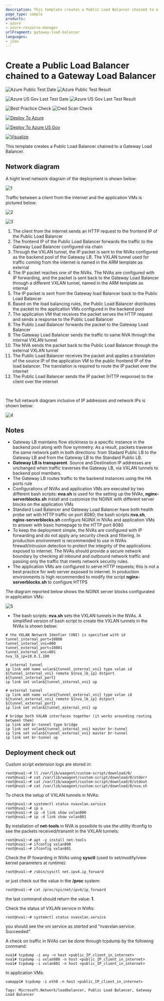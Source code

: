 ```yaml
---
description: This template creates a Public Load Balancer chained to a Gateway Load Balancer
page_type: sample
products:
- azure
- azure-resource-manager
urlFragment: gateway-load-balancer
languages:
- json
---
```

#  Create a Public Load Balancer chained to a Gateway Load Balancer

![Azure Public Test Date](https://azurequickstartsservice.blob.core.windows.net/badges/demos/load-balancer-gateway/PublicLastTestDate.svg)
![Azure Public Test Result](https://azurequickstartsservice.blob.core.windows.net/badges/demos/load-balancer-gateway/PublicDeployment.svg)

![Azure US Gov Last Test Date](https://azurequickstartsservice.blob.core.windows.net/badges/demos/load-balancer-gateway/FairfaxLastTestDate.svg)
![Azure US Gov Last Test Result](https://azurequickstartsservice.blob.core.windows.net/badges/demos/load-balancer-gateway/FairfaxDeployment.svg)

![Best Practice Check](https://azurequickstartsservice.blob.core.windows.net/badges/demos/load-balancer-gateway/BestPracticeResult.svg)
![Cred Scan Check](https://azurequickstartsservice.blob.core.windows.net/badges/demos/load-balancer-gateway/CredScanResult.svg)

[![Deploy To Azure](https://raw.githubusercontent.com/Azure/azure-quickstart-templates/master/1-CONTRIBUTION-GUIDE/images/deploytoazure.svg?sanitize=true)](https://portal.azure.com/#create/Microsoft.Template/uri/https%3A%2F%2Fraw.githubusercontent.com%2FAzure%2Fazure-quickstart-templates%2Fmaster%2Fquickstarts%2Fdemos%2Fload-balancer-gateway%2Fazuredeploy.json)

[![Deploy To Azure US Gov](https://raw.githubusercontent.com/Azure/azure-quickstart-templates/master/1-CONTRIBUTION-GUIDE/images/deploytoazuregov.svg?sanitize=true)](https://portal.azure.us/#create/Microsoft.Template/uri/https%3A%2F%2Fraw.githubusercontent.com%2FAzure%2Fazure-quickstart-templates%2Fmaster%2Fdemos%2Fload-balancer-gateway%2Fazuredeploy.json)  

[![Visualize](https://raw.githubusercontent.com/Azure/azure-quickstart-templates/master/1-CONTRIBUTION-GUIDE/images/visualizebutton.svg?sanitize=true)](http://armviz.io/#/?load=https%3A%2F%2Fraw.githubusercontent.com%2FAzure%2Fazure-quickstart-templates%2Fmaster%2Fdemos%2Fload-balancer-gateway%2Fazuredeploy.json)

This template creates a Public Load Balancer chained to a Gateway Load Balancer.

## Network diagram ##
A hight level network diagram of the deployment is shown below:

![1](./images/1.png "high level diagram with Public Load Balancer chained to a Gateway Load Balancer")



Traffic between a client from the internet and the application VMs is pictured below:

![2](./images/2.png "traffic from internet to the application VMs")

![3](./images/3.png "traffic from the application VMs to internet")

1.  The client from the internet sends an HTTP request to the frontend IP of the Public Load Balancer 
2.	The frontend IP of the Public Load Balancer forwards the traffic to the Gateway Load Balancer configured via chain
3.	Through the VXLAN tunnel, the IP packet is sent to the NVAs configured as the backend pool of the Gateway LB. The VXLAN tunnel used for traffic coming from the internet  is named in the ARM template as external
4.	The IP packet reaches one of the NVAs. The NVAs are configured with IP forwarding, and the packet is sent back to the Gateway Load Balancer through a different VXLAN tunnel, named in the ARM template as internal
5.	The IP packet is sent from the Gateway load Balancer back to the Public Load Balancer
6.	Based on the load balancing rules, the Public Load Balancer distributes the packet to the application VMs configured in the backend pool
7.	The application VM that receives the packet serves the HTTP request and sends a response to the Public Load Balancer
8.	The Public Load Balancer forwards the packet to the Gateway Load Balancer
9.	The Gateway Load Balancer sends the traffic to same NVA through the internal VXLAN tunnel
10.	The NVA sends the packet back to the Public Load Balancer through the external VXLAN tunnel
11.	The Public Load Balancer receives the packet and applies a translation of the source IP of the application VM to the public frontend IP of the load balancer. The translation is required to route the IP packet over the internet
12.	The Public Load Balancer sends the IP packet (HTTP response) to the client over the internet

<br>

The full network diagram inclusive of IP addresses and network IPs is shown below:

![4](./images/4.png "full network diagram inclusive of IP addresses")

## Notes ##
- Gateway LB maintains flow stickiness to a specific instance in the backend pool along with flow symmetry. As a result, packets traverse the same network path in both directions: from Stadard Public LB to the Gateway LB and from the Gateway LB to the Standard Public LB.
- **Gateway LB is transparent**. Source and Destination IP addresses are unchanged when traffic traverses the Gateway LB, via VXLAN tunnels to backend pool members. 
- The Gateway LB routes traffic to the backend instances using the HA ports rule
- Configurations of NVAs and application VMs are executed by two different bash scripts: **nva.sh** is used for the setting up the NVAs, **nginx-serverblocks.sh** install and customize the NGINX with different server blocks on the application VMs
- Standard Load Balancer and Gateway Load Balancer have both health probe set with HTTP traffic on port 8080; the bash scripts **nva.sh**, **nginx-serverblocks.sh** configure NGINX in NVAs and application VMs to answer with basic homepage to the HTTP port 8080
- To keep the deployment simple, the NVAs are configured with IP forwarding and do not apply any security check and filtering. In production environment is recommended to use in NVAs firewall/intrusion detection to protect the integrity of the applications exposed to internet. The NVAs should provide a secure network boundary by checking all inbound and outbound network traffic and passing only the traffic that meets network security rules.
- The application VMs are configured to serve HTTP requests; this is not a best practice for web server exposed to internet. In production environments is high recommended to modify the script **nginx-serverblocks.sh** to configure HTTPS

The diagram reported below shows the NGINX server blocks configurated in application VMs:

![5](./images/5.png "NGINX server blockes configured in application VMs")

- The bash scripts: **nva.sh** sets the VXLAN tunnels in the NVAs. A simplified version of bash script to create the VXLAN tunnels in the NVAs is shown below:
```
# the VXLAN Network Idenfier (VNI) is specified with id 
tunnel_internal_port=10800
tunnel_internal_vni=800
tunnel_external_port=10801
tunnel_external_vni=801
nva_lb_ip=10.0.1.100

# internal tunnel
ip link add name vxlan${tunnel_internal_vni} type vxlan id ${tunnel_internal_vni} remote ${nva_lb_ip} dstport ${tunnel_internal_port}
ip link set vxlan${tunnel_internal_vni} up

# external tunnel
ip link add name vxlan${tunnel_external_vni} type vxlan id ${tunnel_external_vni} remote ${nva_lb_ip} dstport ${tunnel_external_port}
ip link set vxlan${tunnel_external_vni} up

# bridge both VXLAN interfaces together (it works arounding routing between them)
ip link add br-tunnel type bridge
ip link set vxlan${tunnel_internal_vni} master br-tunnel
ip link set vxlan${tunnel_external_vni} master br-tunnel
ip link set br-tunnel up
```

## Deployment check out ##

Custom script extension logs are stored in:
```
root@nva1:~# ll /var/lib/waagent/custom-script/download/0/
root@nva1:~# cat /var/lib/waagent/custom-script/download/0/stderr
root@nva1:~# cat /var/lib/waagent/custom-script/download/0/stdout
root@nva1:~# cat /var/lib/waagent/custom-script/download/0/nva.sh
```

To check the setup of VXLAN tunnels in NVAs:
```
root@nva1:~# systemctl status nvavxlan.service
root@nva1:~# ip a
root@nva1:~# ip -d link show vxlan800
root@nva1:~# ip -d link show vxlan801
```

By installation of **net-tools** in NVA is possibile to use the utility ifconfig to see the packets received/transmit in the VXLAN tunnels:
```
root@nva1:~# apt -y install net-tools
root@nva1:~# ifconfig vxlan800
root@nva1:~# ifconfig vxlan801
```

Check the IP fowarding in NVAs using **sysctl** (used to set/modify/view kernel parameters at runtime):
```
root@nva1:~# /sbin/sysctl net.ipv4.ip_forward
```
or just check out the value in the **/proc** system:
```
root@nva1:~# cat /proc/sys/net/ipv4/ip_forward
```
the last command should return the value: **1**.

Check the status of VXLAN service in NVAs:
```
root@nva1:~# systemctl status nvavxlan.service
```
you should see the  vni service as _started_ and "nvavxlan.service: Succeeded".

A check on traffic in NVAs can be done through tcpdump by the following command:

```
nva1# tcpdump -i any -n host <public_IP_client_in_internet>
nva1# tcpdump -i vxlan800 -n host <public_IP_client_in_internet>
nva1# tcpdump -i vxlan801 -n host <public_IP_client_in_internet>
```

In application VMs:
```
vamapp1# tcpdump -i eth0 -n host <public_IP_client_in_internet>
```

`Tags: Microsoft.Network/loadbalancer, Public Load Balancer, Gateway Load Balancer`